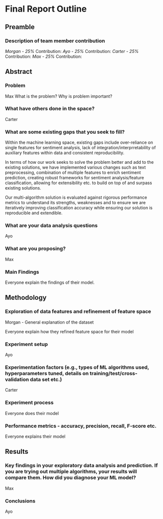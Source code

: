 # Final Report Outline

## Preamble
### Description of team member contribution
*Morgan - 25%*
Contribution:
*Ayo - 25%*
Contribution:
*Carter - 25%*
Contribution:
*Max - 25%*
Contribution:

## Abstract
### Problem
Max
What is the problem?
Why is problem important?

### What have others done in the space?
Carter

### What are some existing gaps that you seek to fill?

Within the machine learning space, existing gaps include over-reliance on single features for sentiment analysis, lack of integration/interprretability of auxiliary features within data and consistent reproducibility. 

In terms of how our work seeks to solve the problem better and add to the existing solutions, we have implemented various changes such as text preprocessing, combination of multiple features to enrich sentiment prediction, creating robust frameworks for sentiment analysis/feature classification, allowing for extensibility etc. to build on top of and surpass existing solutions. 

Our multi-algorithm solution is evaluated against rigorous performance metrics to understand its strengths, weaknesses and to ensure we are iteratively improving classification accuracy while ensuring our solution is reproducible and extendible.

### What are your data analysis questions
Ayo

### What are you proposing?
Max

### Main Findings
Everyone explain the findings of their model.


## Methodology

### Exploration of data features and refinement of feature space
Morgan - General explanation of the dataset

Everyone explain how they refined feature space for their model
### Experiment setup
Ayo

### Experimentation factors (e.g., types of ML algorithms used, hyperparameters tuned, details on training/test/cross-validation data set etc.)
Carter
### Experiment process
Everyone does their model
### Performance metrics - accuracy, precision, recall, F-score etc.
Everyone explains their model
## Results
### Key findings in your exploratory data analysis and prediction. If you are trying out multiple algorithms, your results will compare them. How did you diagnose your ML model?
Max
### Conclusions 
Ayo